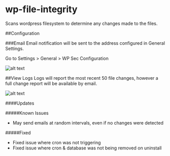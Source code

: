 # wp-file-integrity

Scans wordpress filesystem to determine any changes made to the files.

##Configuration

###Email
Email notification will be sent to the address configured in General Settings.

Go to Settings > General > WP Sec Configuration

![alt text](https://i.imgur.com/5NVTzo3.png "Settings > General > WP Sec Configuration")

##View Logs
Logs will report the most recent 50 file changes, however a full change report will be available by email.

![alt text](https://i.imgur.com/FrV7Qbx.png "File Change Logs")

####Updates

#####Known Issues
- May send emails at random intervals, even if no changes were detected

#####Fixed
- Fixed issue where cron was not triggering
- Fixed issue where cron & database was not being removed on uninstall

